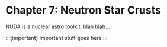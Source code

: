 # Chapter 7: Neutron Star Crusts

NUDA is a nuclear astro toolkit, blah blah...

:::{important}
Important stuff goes here
:::
